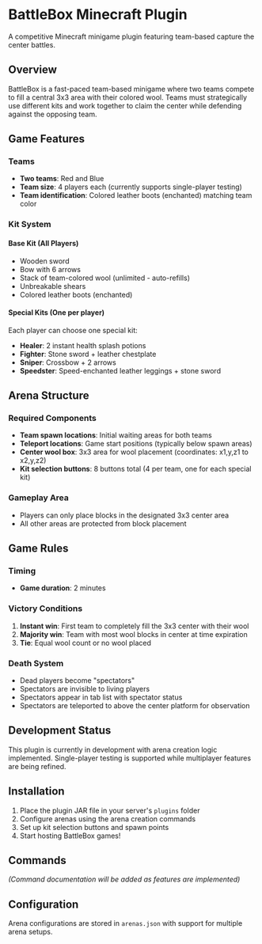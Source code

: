 # BattleBox Minecraft Plugin

A competitive Minecraft minigame plugin featuring team-based capture the center battles.

## Overview

BattleBox is a fast-paced team-based minigame where two teams compete to fill a central 3x3 area with their colored wool. Teams must strategically use different kits and work together to claim the center while defending against the opposing team.

## Game Features

### Teams
- **Two teams**: Red and Blue
- **Team size**: 4 players each (currently supports single-player testing)
- **Team identification**: Colored leather boots (enchanted) matching team color

### Kit System

#### Base Kit (All Players)
- Wooden sword
- Bow with 6 arrows
- Stack of team-colored wool (unlimited - auto-refills)
- Unbreakable shears
- Colored leather boots (enchanted)

#### Special Kits (One per player)
Each player can choose one special kit:

- **Healer**: 2 instant health splash potions
- **Fighter**: Stone sword + leather chestplate
- **Sniper**: Crossbow + 2 arrows
- **Speedster**: Speed-enchanted leather leggings + stone sword

## Arena Structure

### Required Components
- **Team spawn locations**: Initial waiting areas for both teams
- **Teleport locations**: Game start positions (typically below spawn areas)
- **Center wool box**: 3x3 area for wool placement (coordinates: x1,y,z1 to x2,y,z2)
- **Kit selection buttons**: 8 buttons total (4 per team, one for each special kit)

### Gameplay Area
- Players can only place blocks in the designated 3x3 center area
- All other areas are protected from block placement

## Game Rules

### Timing
- **Game duration**: 2 minutes

### Victory Conditions
1. **Instant win**: First team to completely fill the 3x3 center with their wool
2. **Majority win**: Team with most wool blocks in center at time expiration
3. **Tie**: Equal wool count or no wool placed

### Death System
- Dead players become "spectators"
- Spectators are invisible to living players
- Spectators appear in tab list with spectator status
- Spectators are teleported to above the center platform for observation

## Development Status

This plugin is currently in development with arena creation logic implemented. Single-player testing is supported while multiplayer features are being refined.

## Installation

1. Place the plugin JAR file in your server's `plugins` folder
2. Configure arenas using the arena creation commands
3. Set up kit selection buttons and spawn points
4. Start hosting BattleBox games!

## Commands

*(Command documentation will be added as features are implemented)*

## Configuration

Arena configurations are stored in `arenas.json` with support for multiple arena setups.

